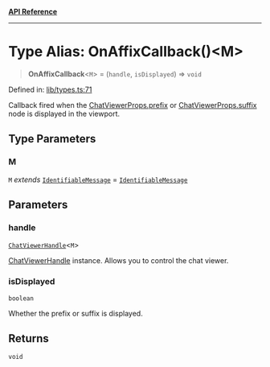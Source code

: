 [**API Reference**](../README.md)

***

# Type Alias: OnAffixCallback()\<M\>

> **OnAffixCallback**\<`M`\> = (`handle`, `isDisplayed`) => `void`

Defined in: [lib/types.ts:71](https://github.com/wix-incubator/chat-viewer/blob/02a795dfb1f4afb798b242c8d48be2ac71542a65/lib/types.ts#L71)

Callback fired when the [ChatViewerProps.prefix](../interfaces/ChatViewerProps.md#prefix) or [ChatViewerProps.suffix](../interfaces/ChatViewerProps.md#suffix) node is displayed in the viewport.

## Type Parameters

### M

`M` *extends* [`IdentifiableMessage`](IdentifiableMessage.md) = [`IdentifiableMessage`](IdentifiableMessage.md)

## Parameters

### handle

[`ChatViewerHandle`](../interfaces/ChatViewerHandle.md)\<`M`\>

[ChatViewerHandle](../interfaces/ChatViewerHandle.md) instance. Allows you to control the chat viewer.

### isDisplayed

`boolean`

Whether the prefix or suffix is displayed.

## Returns

`void`
